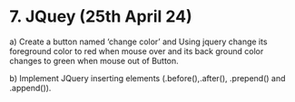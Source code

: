 # 7. JQuey (25th April 24)

a) Create a button named ‘change color’ and Using jquery
change its foreground color to red when mouse over and its back ground color changes to green when mouse out of Button.

b) Implement JQuery inserting elements (.before(),.after(), .prepend() and .append()).

